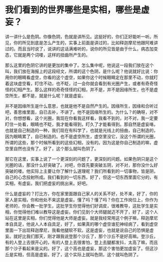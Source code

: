 # 我们看到的世界哪些是实相，哪些是虚妄？

讲一讲什么是色阴。你像色阴，色就是讲所见。这挺好的，你们正好能听一听。所见，你的所见到底是怎么产生的，实事上前面是讲过的，比如释迦摩尼他跟阿难讲过的。而且当时说了，说讲的这话满难听的，说你的所见皆是由于什么，病态加变态，它就是两个词喽，这样的扭曲所产生的。

那么这里的色阴它讲的是更加的集中了。怎么集中呢，他说这一段我们放在这个叫，我们放在海报上的这段经文，所谓的这个色阴，是什么呢？他说就好比说：你用你的眼睛看虚空，你看的这个虚空，如果你这个时候眼睛定在那里不动，你就盯着这块虚空看，盯住不动，也不眨，过一会你就会看到有光圈产生，或者有奇奇怪怪的幻相产生。那么这样的奇奇怪怪的幻相，并不是，并不是因缘所生，也不是虚空所生，都不是，就是什么呢？就是虚妄。

并不是因缘所生是什么意思，也就是他不是自然产生的。因缘所生，因缘和合听过吧，善思维里面，自已去补，不讲了。他不是因缘所生的。为什么？的确呀，对不对，你想想看，这个光圈，我现在你看我这样看，我看不到的，对不对，我一定要盯住一处看，眼睛也不眨，我才能看得到，盯久了才能看得到。那自然是虚妄咯，也就是自己制造的一种，我们现在有科学了，也就是光线上的扭曲，自己制造的，因为眼睛累了，自已制造的。也不是虚空所生，虚空里没它，没这个所谓的光圈，所谓的这些，那个时候所看到的这些幻相，没有的。因为这是你自己制造的嘛，虚空里自然也没有了。好了，这个那么就叫色阴了。

那它在这里，实事上说了一个更深刻的问题了，更深刻的问题。如果色阴只是这个光圈的话，那没什么好突破了。对吧，你首先要突破五阴，对不对，那你没什么好突破的喽。他实际上主要让你了解什么道理呢？我们所看到的一切事物，皆是阴，自己的心念投射所成。我们看到的一切东西，好了，但这一切东西里面它分的，有实相，有虚妄。我们把虚妄的挑出来。好吧。

什么是虚妄的？打比方，你在家里面跟自己家人的关系不好，处不来，好了，你的家人是实相，你和他处不来这是虚妄。懂了吗？懂了吗？你在工作岗位上，你作为老师的，你会教一批学生，这批学生你觉得他们好调皮，很难教导，这批学生是实相，你觉得他们难以教导这是虚妄。你们见到个大师腿就迈不开了，好了，这个人站在这里是实相，你们觉得他是大师是虚妄。就是我经常用这个例子嘛，释迦摩尼本自具足，他说人人本自具足，好了，如果真的哪个虚空谁犯神经病了，看到虚空里面一下出现释迦摩尼，我看他腿软不软。这是虚妄，也就是说自己的恐惧是虚妄。就好比我们那天，刚才跟我说登那个沙丘了，那个沙丘不是好高嘛。登沙丘，有的人登上去很开心的，有的人登上去很害怕，登上去腿都发抖，太高了嘛，而且那个沙子看起来是尖的。好了，这个高也是虚妄，那这个害怕更加虚妄了。但这沙丘是实相，但高是虚妄。好了，这个实际上就叫色阴，这个就叫色阴了。

